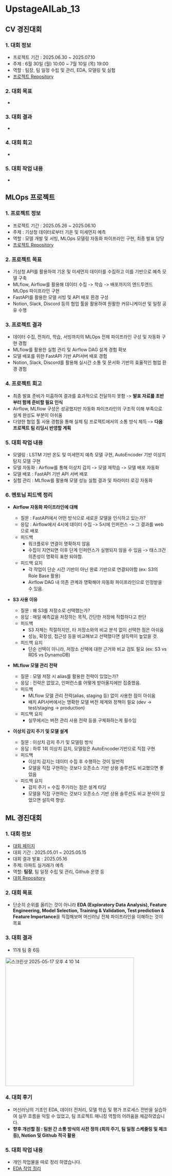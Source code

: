 # UpstageAILab_13

## CV 경진대회

### 1. 대회 정보
 - 프로젝트 기간 : 2025.06.30 ~ 2025.07.10
 - 주제 :  6월 30일 (월) 10:00 ~ 7월 10일 (목) 19:00
 - 역할 :  팀장, 팀 일정 수립 및 관리, EDA, 모델링 및 실험
 - [프로젝트 Repository](./CVCompetition)

### 2. 대회 목표
 - 

### 3. 대회 결과
 - 

### 4. 대회 회고
 - 

### 5. 대회 작업 내용
 - 


## MLOps 프로젝트

### 1. 프로젝트 정보
 - 프로젝트 기간 : 2025.05.26 ~ 2025.06.10
 - 주제 : 기상청 데이터로부터 기온 및 미세먼지 예측
 - 역할 : 모델 개발 및 서빙, MLOps 모델링 자동화 파이프라인 구현, 최종 발표 담당
 - [프로젝트 Repository](./MLOps)

### 2. 프로젝트 목표
 - 기상청 API를 활용하여 기온 및 미세먼지 데이터를 수집하고 이를 기반으로 예측 모델 구축
 - MLflow, Airflow를 활용해 데이터 수집 -> 학습 -> 배포까지의 엔드투엔드 MLOps 파이프라인 구현
 - FastAPI를 활용한 모델 서빙 및 API 배포 환경 구성
 - Notion, Slack, Discord 등의 협업 툴을 활용하여 원활한 커뮤니케이션 및 일정 공유 수행

### 3. 프로젝트 결과
 - 데이터 수집, 전처리, 학습, 서빙까지의 MLOps 전체 파이프라인 구성 및 자동화 구현 경험
 - MLflow를 활용한 실험 관리 및 Airflow DAG 설계 경험 확보
 - 모델 배포를 위한 FastAPI 기반 API서버 배포 경험
 - Notion, Slack, Discord를 활용해 실시간 소통 및 문서화 기반의 효율적인 협업 환경 경험

### 4. 프로젝트 회고
 - 최종 발표 준비가 미흡하여 결과를 효과적으로 전달하지 못함 -> **발표 자료를 초반부터 함께 준비할 필요 인식**
 - Airflow, MLflow 구성은 성공했지만 자동화 파이프라인의 구조적 이해 부족으로 설계 완성도 부분이 아쉬움
 - 다양한 협업 툴 사용 경험을 통해 실제 팀 프로젝트에서의 소통 방식 체득 -> **다음 프로젝트 팀 리딩시 반영할 계획**

### 5. 대회 작업 내용
 - 모델링 : LSTM 기반 온도 및 미세먼지 예측 모델 구현, AutoEncoder 기반 이상치 탐지 모델 구현
 - 모델 자동화 : Airflow를 통해 이상치 감지 -> 모델 재학습 -> 모델 배포 자동화
 - 모델 배포 : FastAPI 기반 API 서버 배포
 - 실험 관리 : MLflow를 활용해 모델 성능 실험 결과 및 파라미터 로깅 자동화

### 6. 멘토님 피드백 정리
 - **Airflow 자동화 파이프라인에 대해**
   * 질문 : FastAPI에서 어떤 방식으로 새로운 모델을 인식하고 있는가?
   * 응답 : Airflow에서 4시에 데이터 수집 -> 5시에 인퍼런스 -> 그 결과를 web으로 배포
   * 피드백
     - 워크플로우 연결이 명확하지 않음
     - 수집이 지연되면 이후 단계 인퍼런스가 실행되지 않을 수 있음 -> 태스크간 의존성이 명확히 표현 되야함.
   * 피드백 요지
     - 각 작업이 단순 시간 기반이 아닌 완료 기반으로 연결되야함 (ex: S3의 Role Base 활용)
     - Airflow DAG 내 의존 관계과 명확해야 자동화 파이프라인으로 인정받을 수 있음.
 
 - **S3 사용 이유**
   * 질문 : 왜 S3를 저장소로 선택했는가?
   * 응답 : 매일 예측값을 저장하는 목적, 간단한 저장에 적합하다고 판단
   * 피드백
     - S3 자체는 적절하지만, 타 저장소와의 비교 분석 없이 선택한 점은 아쉬움
     - 성능, 확장성, 접근성 등을 비교해보고 선택했다면 설득력이 높았을 것.
   * 피드백 요지
     - 단순 선택이 아니라, 저장소 선택에 대한 근거와 비교 검토 필요 (ex: S3 vs RDS vs DynamoDB)
 
 - **MLflow 모델 관리 전략**
   * 질문 : 모델 저장 시 alias를 활용한 전략이 있었는가?
   * 응답 : 전략은 없었고, 인퍼런스를 어떻게 받아올지에만 집중했음.
   * 피드백
     - MLflow 모델 관리 전략(alias, staging 등) 없이 사용한 점이 아쉬움
     - 배치 API서버에서는 명확한 모델 버전 체계와 정책이 필요 (dev -> test/staging -> production)
   * 피드백 요지
     - 실무에서는 버전 관리 사용 전략 등을 구체화하는게 필수임

 - **이상치 감지 주기 및 모델 설계**
   * 질문 : 이상치 감지 주기 및 모델링 방식
   * 응답 : 하루 1회 이상치 감지, 모델링은 AutoEncoder기반으로 직접 구현
   * 피드백
     - 이상치 감지는 데이터 수집 후 수행하는 것이 일반적
     - 모델을 직접 구현하는 것보다 오픈소스 기반 상용 솔루션도 비교했으면 좋았음
   * 피드백 요지
     - 감지 주기 = 수집 주기라는 점은 설계 타당
     - 모델을 직접 구현하는 것보다 오픈소스 기반 상용 솔루션도 비교 분석이 있었으면 설득력 향상.



## ML 경진대회

### 1. 대회 정보

 - [대회 페이지](https://stages.ai/en/competitions/355/overview/description)
 - 대회 기간 : 2025.05.01 ~ 2025.05.15
 - 대회 결과 발표 : 2025.05.16
 - 주제: 아파트 실거래가 예측
 - 역할: **팀장**, 팀 일정 수립 및 관리, Github 운영 등
 - [대회 Repository](./MLCompetition)

### 2. 대회 목표
 - 단순히 순위를 올리는 것이 아니라 **EDA (Exploratory Data Analysis), Feature Engineering, Model Selection, Training & Validation, Test prediction & Feature Importance**을 직접해보며 머신러닝 전체 파이프라인을 이해하는 것이 목표

### 3. 대회 결과
 - 11개 팀 중 6등
<img width="400" alt="스크린샷 2025-05-17 오후 4 10 14" src="https://github.com/user-attachments/assets/6c9db318-76b9-4ceb-a202-039cfcb0df96" />

### 4. 대회 후기
 - 머신러닝의 기초인 EDA, 데이터 전처리, 모델 학습 및 평가 프로세스 전반을 실습하여 실무 흐름을 익힐 수 있었고, 팀 프로젝트 매니징 역할의 어려움을 체감하였습니다.
 - **향후 개선할 점 : 팀원 간 소통 방식의 사전 정의 (회의 주기, 팀 일정 스케줄링 및 체크 등), Notion 및 Github 적극 활용**

### 5. 대회 작업 내용
 - 개인 작업물을 따로 정리 하였습니다.
 - [EDA 작업 정리](https://steel-single-800.notion.site/EDA-1eea5b28c3bb8097a29dd7aed14a26d1)


